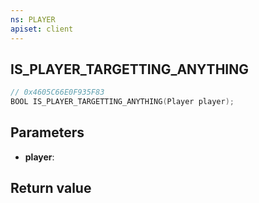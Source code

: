 ```yaml
---
ns: PLAYER
apiset: client
---
```

## IS_PLAYER_TARGETTING_ANYTHING

```c
// 0x4605C66E0F935F83
BOOL IS_PLAYER_TARGETTING_ANYTHING(Player player);
```


## Parameters
* **player**:

## Return value

